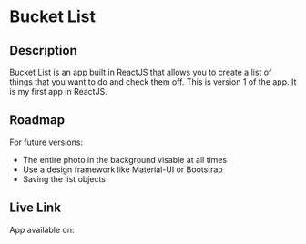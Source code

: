 # Bucket List
## Description
Bucket List is an app built in ReactJS that allows you to create a list of things that you want to do and check them off. This is version 1 of the app. It is my first app in ReactJS. 

## Roadmap
For future versions:
* The entire photo in the background visable at all times
* Use a design framework like Material-UI or Bootstrap
* Saving the list objects

## Live Link
App available on: 

